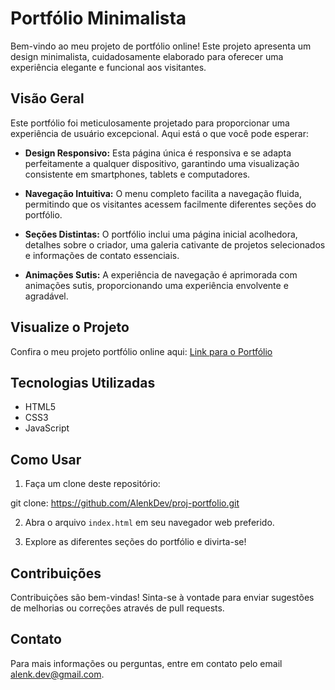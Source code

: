 # Portfólio Minimalista

Bem-vindo ao meu projeto de portfólio online! Este projeto apresenta um design minimalista, cuidadosamente elaborado para oferecer uma experiência elegante e funcional aos visitantes.

## Visão Geral

Este portfólio foi meticulosamente projetado para proporcionar uma experiência de usuário excepcional. Aqui está o que você pode esperar:

- **Design Responsivo:** Esta página única é responsiva e se adapta perfeitamente a qualquer dispositivo, garantindo uma visualização consistente em smartphones, tablets e computadores.
  
- **Navegação Intuitiva:** O menu completo facilita a navegação fluida, permitindo que os visitantes acessem facilmente diferentes seções do portfólio.

- **Seções Distintas:** O portfólio inclui uma página inicial acolhedora, detalhes sobre o criador, uma galeria cativante de projetos selecionados e informações de contato essenciais.

- **Animações Sutis:** A experiência de navegação é aprimorada com animações sutis, proporcionando uma experiência envolvente e agradável.

## Visualize o Projeto

Confira o meu projeto portfólio online aqui: [Link para o Portfólio](https://alenkdev.github.io/proj-portfolio/)


## Tecnologias Utilizadas

- HTML5
- CSS3
- JavaScript

## Como Usar

1. Faça um clone deste repositório:

git clone: https://github.com/AlenkDev/proj-portfolio.git


2. Abra o arquivo `index.html` em seu navegador web preferido.

3. Explore as diferentes seções do portfólio e divirta-se!

## Contribuições

Contribuições são bem-vindas! Sinta-se à vontade para enviar sugestões de melhorias ou correções através de pull requests.

## Contato

Para mais informações ou perguntas, entre em contato pelo email [alenk.dev@gmail.com](mailto:seu_email@example.com).
